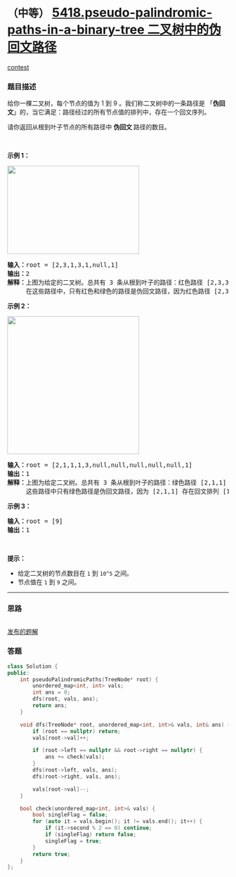 # `（中等）` [5418.pseudo-palindromic-paths-in-a-binary-tree 二叉树中的伪回文路径](https://leetcode-cn.com/problems/pseudo-palindromic-paths-in-a-binary-tree/)

[contest](https://leetcode-cn.com/contest/weekly-contest-190/problems/pseudo-palindromic-paths-in-a-binary-tree/)

### 题目描述
<p>给你一棵二叉树，每个节点的值为 1 到 9 。我们称二叉树中的一条路径是 「<strong>伪回文</strong>」的，当它满足：路径经过的所有节点值的排列中，存在一个回文序列。</p>

<p>请你返回从根到叶子节点的所有路径中&nbsp;<strong>伪回文&nbsp;</strong>路径的数目。</p>

<p>&nbsp;</p>

<p><strong>示例 1：</strong></p>

<p><img alt="" src="https://assets.leetcode-cn.com/aliyun-lc-upload/uploads/2020/05/23/palindromic_paths_1.png" style="height: 201px; width: 300px;"></p>

<pre><strong>输入：</strong>root = [2,3,1,3,1,null,1]
<strong>输出：</strong>2 
<strong>解释：</strong>上图为给定的二叉树。总共有 3 条从根到叶子的路径：红色路径 [2,3,3] ，绿色路径 [2,1,1] 和路径 [2,3,1] 。
     在这些路径中，只有红色和绿色的路径是伪回文路径，因为红色路径 [2,3,3] 存在回文排列 [3,2,3] ，绿色路径 [2,1,1] 存在回文排列 [1,2,1] 。
</pre>

<p><strong>示例 2：</strong></p>

<p><strong><img alt="" src="https://assets.leetcode-cn.com/aliyun-lc-upload/uploads/2020/05/23/palindromic_paths_2.png" style="height: 314px; width: 300px;"></strong></p>

<pre><strong>输入：</strong>root = [2,1,1,1,3,null,null,null,null,null,1]
<strong>输出：</strong>1 
<strong>解释：</strong>上图为给定二叉树。总共有 3 条从根到叶子的路径：绿色路径 [2,1,1] ，路径 [2,1,3,1] 和路径 [2,1] 。
     这些路径中只有绿色路径是伪回文路径，因为 [2,1,1] 存在回文排列 [1,2,1] 。
</pre>

<p><strong>示例 3：</strong></p>

<pre><strong>输入：</strong>root = [9]
<strong>输出：</strong>1
</pre>

<p>&nbsp;</p>

<p><strong>提示：</strong></p>

<ul>
	<li>给定二叉树的节点数目在&nbsp;<code>1</code>&nbsp;到&nbsp;<code>10^5</code>&nbsp;之间。</li>
	<li>节点值在&nbsp;<code>1</code> 到&nbsp;<code>9</code>&nbsp;之间。</li>
</ul>

            

---
### 思路
```
```

[发布的题解](https://leetcode-cn.com/problems/pseudo-palindromic-paths-in-a-binary-tree/solution/pseudo-palindromic-by-ikaruga/)

### 答题
``` C++
class Solution {
public:
    int pseudoPalindromicPaths(TreeNode* root) {
        unordered_map<int, int> vals;
        int ans = 0;
        dfs(root, vals, ans);
        return ans;
    }

    void dfs(TreeNode* root, unordered_map<int, int>& vals, int& ans) {
        if (root == nullptr) return;
        vals[root->val]++;

        if (root->left == nullptr && root->right == nullptr) {
            ans += check(vals);
        }
        dfs(root->left, vals, ans);
        dfs(root->right, vals, ans);

        vals[root->val]--;
    }

    bool check(unordered_map<int, int>& vals) {
        bool singleFlag = false;
        for (auto it = vals.begin(); it != vals.end(); it++) {
            if (it->second % 2 == 0) continue;
            if (singleFlag) return false;
            singleFlag = true;
        }
        return true;
    }
};
```




